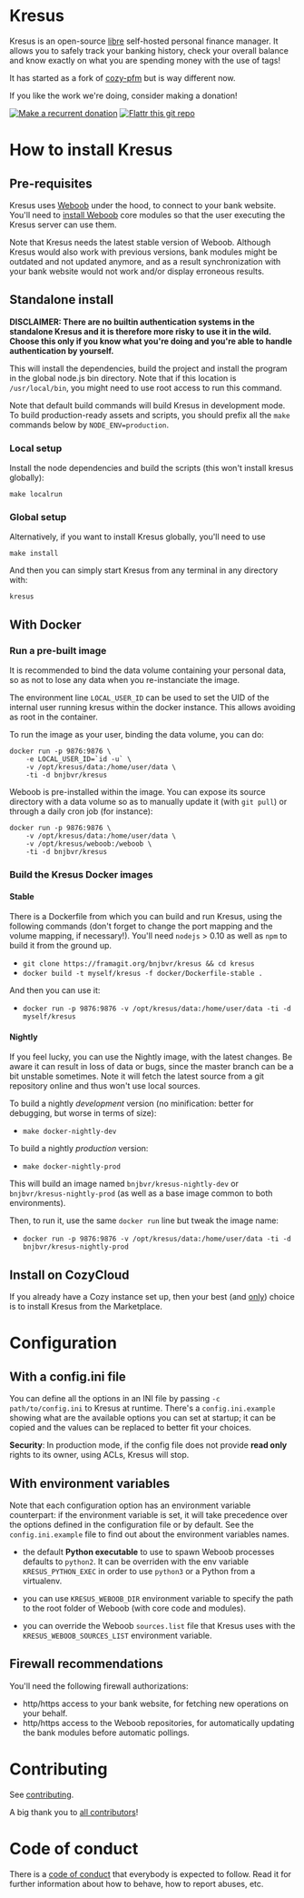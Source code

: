# Kresus

Kresus is an open-source [libre](LICENSE) self-hosted personal finance manager.
It allows you to safely track your banking history, check your overall balance
and know exactly on what you are spending money with the use of tags!

It has started as a fork of [cozy-pfm](https://github.com/seeker89/cozy-pfm)
but is way different now.

If you like the work we're doing, consider making a donation!

[![Make a recurrent donation](https://liberapay.com/assets/widgets/donate.svg)](https://liberapay.com/bnjbvr/donate)
[![Flattr this git repo](http://api.flattr.com/button/flattr-badge-large.png)](https://flattr.com/submit/auto?user_id=bnj&url=https://github.com/bnjbvr/kresus&title=Kresus&language=&tags=github&category=software)

# How to install Kresus

## Pre-requisites

Kresus uses [Weboob](http://weboob.org/) under the hood, to connect to your
bank website. You'll need to [install Weboob](http://weboob.org/install) core
modules so that the user executing the Kresus server can use them.

Note that Kresus needs the latest stable version of Weboob. Although Kresus
would also work with previous versions, bank modules might be outdated and not
updated anymore, and as a result synchronization with your bank website would
not work and/or display erroneous results.

## Standalone install

**DISCLAIMER: There are no builtin authentication systems in the standalone
Kresus and it is therefore more risky to use it in the wild. Choose this only
if you know what you're doing and you're able to handle authentication by
yourself.**

This will install the dependencies, build the project and install the program
in the global node.js bin directory. Note that if this location is
`/usr/local/bin`, you might need to use root access to run this command.

Note that default build commands will build Kresus in development mode. To build
production-ready assets and scripts, you should prefix all the `make` commands
below by `NODE_ENV=production`.


### Local setup

Install the node dependencies and build the scripts (this won't install
kresus globally):

    make localrun

### Global setup

Alternatively, if you want to install Kresus globally, you'll need to use

    make install

And then you can simply start Kresus from any terminal in any directory with:

    kresus

## With Docker

### Run a pre-built image

It is recommended to bind the data volume containing your personal data, so as
not to lose any data when you re-instanciate the image.

The environment line `LOCAL_USER_ID` can be used to set the UID of the internal
user running kresus within the docker instance. This allows avoiding as root
in the container.

To run the image as your user, binding the data volume, you can do:

```
docker run -p 9876:9876 \
    -e LOCAL_USER_ID=`id -u` \
    -v /opt/kresus/data:/home/user/data \
    -ti -d bnjbvr/kresus
```

Weboob is pre-installed within the image. You can expose its source directory
with a data volume so as to manually update it (with `git pull`) or through a
daily cron job (for instance):

```
docker run -p 9876:9876 \
    -v /opt/kresus/data:/home/user/data \
    -v /opt/kresus/weboob:/weboob \
    -ti -d bnjbvr/kresus
```

### Build the Kresus Docker images

#### Stable

There is a Dockerfile from which you can build and run Kresus, using the
following commands (don't forget to change the port mapping and the volume
mapping, if necessary!). You'll need `nodejs` > 0.10 as well as `npm` to build
it from the ground up.

- `git clone https://framagit.org/bnjbvr/kresus && cd kresus`
- `docker build -t myself/kresus -f docker/Dockerfile-stable .`

And then you can use it:

- `docker run -p 9876:9876 -v /opt/kresus/data:/home/user/data -ti -d myself/kresus`

#### Nightly

If you feel lucky, you can use the Nightly image, with the latest changes. Be
aware it can result in loss of data or bugs, since the master branch can be a
bit unstable sometimes. Note it will fetch the latest source from a git
repository online and thus won't use local sources.

To build a nightly *development* version (no minification: better for
debugging, but worse in terms of size):

- `make docker-nightly-dev`

To build a nightly *production* version:

- `make docker-nightly-prod`

This will build an image named `bnjbvr/kresus-nightly-dev` or
`bnjbvr/kresus-nightly-prod` (as well as a base image common to both
environments).

Then, to run it, use the same `docker run` line but tweak the image name:

- `docker run -p 9876:9876 -v /opt/kresus/data:/home/user/data -ti -d bnjbvr/kresus-nightly-prod`

## Install on CozyCloud

If you already have a Cozy instance set up, then your best (and
[only](https://github.com/cozy/cozy-home/issues/789)) choice is to install
Kresus from the Marketplace.

# Configuration

## With a config.ini file

You can define all the options in an INI file by passing `-c path/to/config.ini`
to Kresus at runtime. There's a `config.ini.example` showing what are the
available options you can set at startup; it can be copied and the values can
be replaced to better fit your choices.

**Security**: In production mode, if the config file does not provide **read only** rights to its owner, using ACLs, Kresus will stop.

## With environment variables

Note that each configuration option has an environment variable counterpart:
if the environment variable is set, it will take precedence over the options
defined in the configuration file or by default. See the `config.ini.example`
file to find out about the environment variables names.

- the default **Python executable** to use to spawn Weboob processes defaults
  to `python2`. It can be overriden with the env variable `KRESUS_PYTHON_EXEC`
  in order to use `python3` or a Python from a virtualenv.

- you can use `KRESUS_WEBOOB_DIR` environment variable to specify the path to
  the root folder of Weboob (with core code and modules).

- you can override the Weboob `sources.list` file that Kresus uses with the
  `KRESUS_WEBOOB_SOURCES_LIST` environment variable.

## Firewall recommendations

You'll need the following firewall authorizations:

- http/https access to your bank website, for fetching new operations on your
  behalf.
- http/https access to the Weboob repositories, for automatically updating the
  bank modules before automatic pollings.

# Contributing

See [contributing](CONTRIBUTING.md).

A big thank you to [all contributors](https://framagit.org/bnjbvr/kresus/graphs/master)!

# Code of conduct

There is a [code of conduct](CodeOfConduct.md) that everybody is expected to
follow. Read it for further information about how to behave, how to report
abuses, etc.
